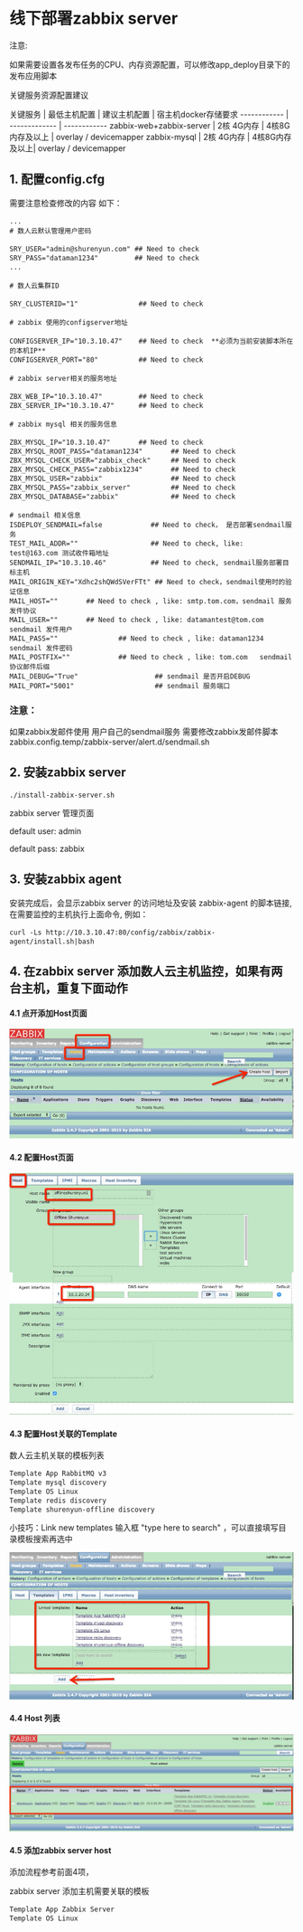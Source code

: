 # 线下部署zabbix server

注意: 

如果需要设置各发布任务的CPU、内存资源配置，可以修改app_deploy目录下的发布应用脚本

关键服务资源配置建议
	
关键服务 | 最低主机配置 | 建议主机配置 | 宿主机docker存储要求
------------ | ------------- | ------------
zabbix-web+zabbix-server | 2核 4G内存 | 4核8G内存及以上 | overlay / devicemapper
zabbix-mysql | 2核 4G内存 | 4核8G内存及以上| overlay / devicemapper
	
## 1. 配置config.cfg

需要注意检查修改的内容 如下：

```
...
# 数人云默认管理用户密码

SRY_USER="admin@shurenyun.com" ## Need to check
SRY_PASS="dataman1234"         ## Need to check
...

# 数人云集群ID

SRY_CLUSTERID="1"               ## Need to check

# zabbix 使用的configserver地址

CONFIGSERVER_IP="10.3.10.47"    ## Need to check  **必须为当前安装脚本所在的本机IP**
CONFIGSERVER_PORT="80"          ## Need to check

# zabbix server相关的服务地址

ZBX_WEB_IP="10.3.10.47"         ## Need to check
ZBX_SERVER_IP="10.3.10.47"      ## Need to check

# zabbix mysql 相关的服务信息

ZBX_MYSQL_IP="10.3.10.47"       ## Need to check
ZBX_MYSQL_ROOT_PASS="dataman1234"       ## Need to check
ZBX_MYSQL_CHECK_USER="zabbix_check"     ## Need to check
ZBX_MYSQL_CHECK_PASS="zabbix1234"       ## Need to check
ZBX_MYSQL_USER="zabbix"                 ## Need to check
ZBX_MYSQL_PASS="zabbix_server"          ## Need to check
ZBX_MYSQL_DATABASE="zabbix"             ## Need to check

# sendmail 相关信息
ISDEPLOY_SENDMAIL=false            ## Need to check， 是否部署sendmail服务
TEST_MAIL_ADDR=""                  ## Need to check, like: test@163.com 测试收件箱地址
SENDMAIL_IP="10.3.10.46"           ## Need to check, sendmail服务部署目标主机
MAIL_ORIGIN_KEY="Xdhc2shQWdSVerFTt" ## Need to check，sendmail使用时的验证信息
MAIL_HOST=""       ## Need to check , like: smtp.tom.com，sendmail 服务 发件协议
MAIL_USER=""       ## Need to check , like: datamantest@tom.com  sendmail 发件用户
MAIL_PASS=""               ## Need to check , like: dataman1234  sendmail 发件密码
MAIL_POSTFIX=""            ## Need to check , like: tom.com   sendmail 协议邮件后缀
MAIL_DEBUG="True"					## sendmail 是否开启DEBUG
MAIL_PORT="5001"					## sendmail 服务端口
```

### 注意：


如果zabbix发邮件使用 用户自己的sendmail服务
需要修改zabbix发邮件脚本 zabbix.config.temp/zabbix-server/alert.d/sendmail.sh

## 2. 安装zabbix server

```
./install-zabbix-server.sh
```

zabbix server 管理页面

default user: admin

default pass: zabbix

## 3. 安装zabbix agent

安装完成后，会显示zabbix server 的访问地址及安装 zabbix-agent 的脚本链接,在需要监控的主机执行上面命令, 例如：

```
curl -Ls http://10.3.10.47:80/config/zabbix/zabbix-agent/install.sh|bash
```

## 4. 在zabbix server 添加数人云主机监控，如果有两台主机，重复下面动作

#### 4.1 点开添加Host页面
![alt text](images/pre_create_host.png "pre_create_host")

#### 4.2 配置Host页面
![alt text](images/create_host_host.png "create_host_host")

#### 4.3 配置Host关联的Template

数人云主机关联的模板列表

```
Template App RabbitMQ v3
Template mysql discovery
Template OS Linux
Template redis discovery
Template shurenyun-offline discovery
```

小技巧：Link new templates 输入框 "type here to search" ，可以直接填写目录模板搜索再选中


![alt text](images/create_host_temp.png "create_host_temp")

#### 4.4 Host 列表
![alt text](images/host_list.png "host_list")

#### 4.5 添加zabbix server host

添加流程参考前面4项，

zabbix server 添加主机需要关联的模板

```
Template App Zabbix Server
Template OS Linux
```

